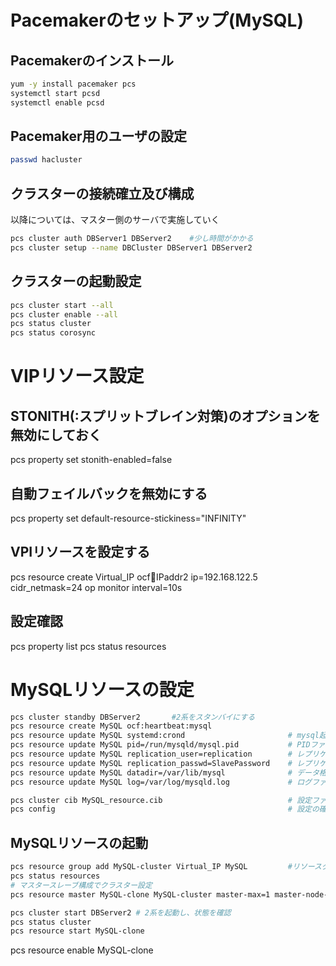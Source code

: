 # Pacemakerのセットアップ(MySQL)

## Pacemakerのインストール
```bash
yum -y install pacemaker pcs
systemctl start pcsd
systemctl enable pcsd
```

## Pacemaker用のユーザの設定
```bash
passwd hacluster
```

## クラスターの接続確立及び構成
以降については、マスター側のサーバで実施していく
```bash
pcs cluster auth DBServer1 DBServer2    #少し時間がかかる
pcs cluster setup --name DBCluster DBServer1 DBServer2
```

## クラスターの起動設定
```bash
pcs cluster start --all
pcs cluster enable --all
pcs status cluster
pcs status corosync
```

# VIPリソース設定

## STONITH(:スプリットブレイン対策)のオプションを無効にしておく
pcs property set stonith-enabled=false

## 自動フェイルバックを無効にする
pcs property set default-resource-stickiness="INFINITY"

## VPIリソースを設定する
pcs resource create Virtual_IP ocf:heartbeat:IPaddr2 ip=192.168.122.5 cidr_netmask=24 op monitor interval=10s

## 設定確認
pcs property list
pcs status resources

# MySQLリソースの設定
```bash
pcs cluster standby DBServer2       #2系をスタンバイにする
pcs resource create MySQL ocf:heartbeat:mysql
pcs resource update MySQL systemd:crond                       # mysql起動スクリプト
pcs resource update MySQL pid=/run/mysqld/mysql.pid           # PIDファイルの指定
pcs resource update MySQL replication_user=replication        # レプリケーションユーザ
pcs resource update MySQL replication_passwd=SlavePassword    # レプリケーションパスワード
pcs resource update MySQL datadir=/var/lib/mysql              # データ格納先
pcs resource update MySQL log=/var/log/mysqld.log             # ログファイルの格納場所

pcs cluster cib MySQL_resource.cib                            # 設定ファイルの出力
pcs config                                                    # 設定の確認
```
## MySQLリソースの起動
```bash
pcs resource group add MySQL-cluster Virtual_IP MySQL         #リソースグループの作成
pcs status resources
# マスタースレーブ構成でクラスター設定
pcs resource master MySQL-clone MySQL-cluster master-max=1 master-node-max=1 clone-max=2 clone-node-max=1 notify=true

pcs cluster start DBServer2 # 2系を起動し、状態を確認
pcs status cluster
pcs resource start MySQL-clone
```
pcs resource enable MySQL-clone
